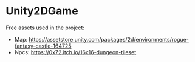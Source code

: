 # Unity2DGame

Free assets used in the project:
- Map: https://assetstore.unity.com/packages/2d/environments/rogue-fantasy-castle-164725
- Npcs: https://0x72.itch.io/16x16-dungeon-tileset
